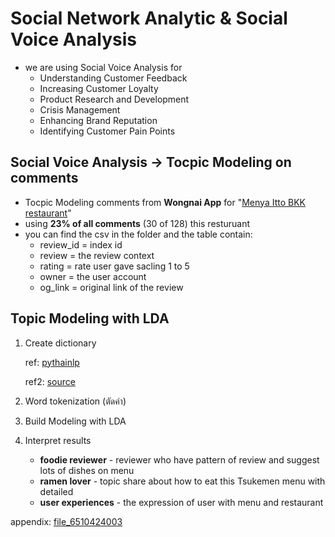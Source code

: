 # Social Network Analytic & Social Voice Analysis
- we are using Social Voice Analysis for
    - Understanding Customer Feedback
    - Increasing Customer Loyalty
    - Product Research and Development
    - Crisis Management
    - Enhancing Brand Reputation
    - Identifying Customer Pain Points
 
## Social Voice Analysis -> Tocpic Modeling on comments 
- Tocpic Modeling comments from **Wongnai App** for "[Menya Itto BKK restaurant](https://www.wongnai.com/reviews/d49f17da2f68482a986fdead326c1e28?ref=ct)"
- using **23% of all comments** (30 of 128) this resturuant
- you can find the csv in the folder and the table contain:
    - review_id = index id 
    - review = the review context
    - rating = rate user gave sacling 1 to 5
    - owner = the user account
    - og_link = original link of the review
  
## Topic Modeling with LDA
1) Create dictionary

   ref: [pythainlp](https://pythainlp.github.io/docs/2.1/api/tokenize.html)

   ref2: [source](https://github.com/PyThaiNLP/pythainlp/tree/dev)
   
2) Word tokenization (ตัดคำ)


3) Build Modeling with LDA


4) Interpret results

    - **foodie reviewer** - reviewer who have pattern of review and suggest lots of dishes on menu
    - **ramen lover** - topic share about how to eat this Tsukemen menu with detailed 
    - **user experiences** - the expression of user with menu and restaurant


appendix: [file_6510424003](https://docs.google.com/presentation/d/1VXQrRK-WCS0w_FvSfOfcMGH-1UE3Vc6pHiDEU6lkSyk/edit?usp=sharing)
